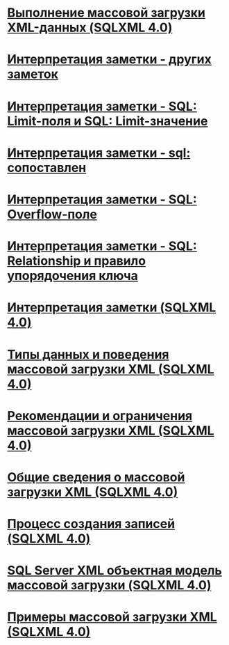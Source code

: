 # [Выполнение массовой загрузки XML-данных (SQLXML 4.0)](performing-bulk-load-of-xml-data-sqlxml-4-0.md)

# [Интерпретация заметки - других заметок](annotation-interpretation-other-annotations.md)
# [Интерпретация заметки - SQL: Limit-поля и SQL: Limit-значение](annotation-interpretation-sql-limit-field-and-sql-limit-value.md)
# [Интерпретация заметки - sql: сопоставлен](annotation-interpretation-sql-mapped.md)
# [Интерпретация заметки - SQL: Overflow-поле](annotation-interpretation-sql-overflow-field.md)
# [Интерпретация заметки - SQL: Relationship и правило упорядочения ключа](annotation-interpretation-sql-relationship-and-key-ordering-rule.md)
# [Интерпретация заметки (SQLXML 4.0)](annotation-interpretation-sqlxml-4-0.md)
# [Типы данных и поведения массовой загрузки XML (SQLXML 4.0)](data-types-and-xml-bulk-load-behavior-sqlxml-4-0.md)
# [Рекомендации и ограничения массовой загрузки XML (SQLXML 4.0)](guidelines-and-limitations-of-xml-bulk-load-sqlxml-4-0.md)
# [Общие сведения о массовой загрузки XML (SQLXML 4.0)](introduction-to-xml-bulk-load-sqlxml-4-0.md)
# [Процесс создания записей (SQLXML 4.0)](record-generation-process-sqlxml-4-0.md)
# [SQL Server XML объектная модель массовой загрузки (SQLXML 4.0)](sql-server-xml-bulk-load-object-model-sqlxml-4-0.md)
# [Примеры массовой загрузки XML (SQLXML 4.0)](xml-bulk-load-examples-sqlxml-4-0.md)
